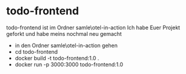 # todo-frontend

todo-frontend ist im Ordner samle\otel-in-action
Ich habe Euer Projekt geforkt und habe meins nochmal neu gemacht

- in den Ordner samle\otel-in-action gehen
- cd todo-frontend
- docker build -t todo-frontend:1.0 .
- docker run -p 3000:3000 todo-frontend:1.0